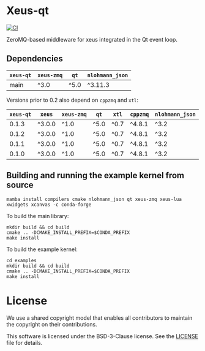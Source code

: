 # Xeus-qt

[![CI](https://github.com/jupyter-xeus/xeus-qt/actions/workflows/main.yml/badge.svg)](https://github.com/jupyter-xeus/xeus-qt/actions/workflows/main.yml)

ZeroMQ-based middleware for xeus integrated in the Qt event loop.

## Dependencies

| `xeus-qt` | `xeus-zmq` | `qt` | `nlohmann_json` |
|-----------|------------|------|-----------------|
|   main    |  ^3.0      | ^5.0 | ^3.11.3         |

Versions prior to 0.2 also depend on `cppzmq` and `xtl`:

| `xeus-qt` | `xeus` | `xeus-zmq` | `qt` | `xtl` | `cppzmq` | `nlohmann_json` |
|-----------|--------|------------|------|-------|----------|-----------------|
|  0.1.3    | ^3.0.0 | ^1.0       | ^5.0 |  ^0.7 | ^4.8.1   | ^3.2            |
|  0.1.2    | ^3.0.0 | ^1.0       | ^5.0 |  ^0.7 | ^4.8.1   | ^3.2            |
|  0.1.1    | ^3.0.0 | ^1.0       | ^5.0 |  ^0.7 | ^4.8.1   | ^3.2            |
|  0.1.0    | ^3.0.0 | ^1.0       | ^5.0 |  ^0.7 | ^4.8.1   | ^3.2            |

## Building and running the example kernel from source

```
mamba install compilers cmake nlohmann_json qt xeus-zmq xeus-lua xwidgets xcanvas -c conda-forge
```

To build the main library:

```
mkdir build && cd build
cmake .. -DCMAKE_INSTALL_PREFIX=$CONDA_PREFIX
make install
```

To build the example kernel:

```
cd examples
mkdir build && cd build
cmake .. -DCMAKE_INSTALL_PREFIX=$CONDA_PREFIX
make install
```

# License

We use a shared copyright model that enables all contributors to maintain the copyright on their contributions.

This software is licensed under the BSD-3-Clause license. See the [LICENSE](LICENSE) file for details.
